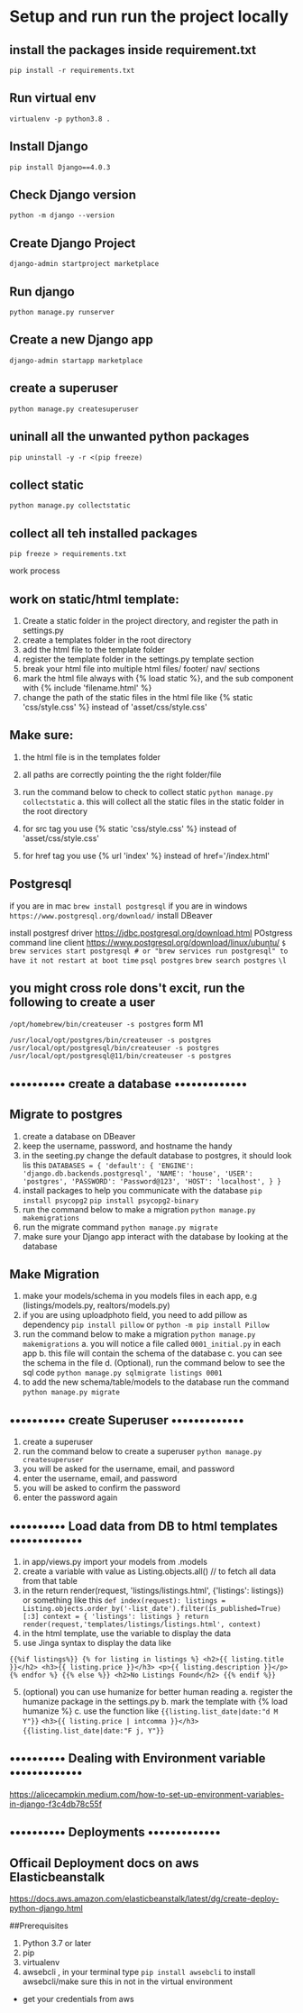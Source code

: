 
# Setup and run run the project locally
## install the packages inside requirement.txt
`pip install -r requirements.txt`
## Run virtual env
`virtualenv -p python3.8 .`
## Install Django
`pip install Django==4.0.3`
## Check Django version
 `python -m django --version`
## Create Django Project
 `django-admin startproject marketplace`
## Run django 
`python manage.py runserver`
## Create a new Django app
`django-admin startapp marketplace`
## create a superuser
`python manage.py createsuperuser` 
## uninall all the unwanted python packages 
`pip uninstall -y -r <(pip freeze)`
## collect static
`python manage.py collectstatic`
## collect all teh installed packages
`pip freeze > requirements.txt`






work process
## work on static/html template:
1. Create a static folder in the project directory, and register the path in settings.py 
2. create a templates folder in the root directory
3. add the html file to the template folder
4. register the template folder in the settings.py template section 
5. break your html file into multiple html files/ footer/ nav/ sections
6. mark the html file always with {% load static %}, and the sub component with {% include 'filename.html' %} 
7. change the path of the static files in the html file like {% static 'css/style.css' %} instead of 'asset/css/style.css'
## Make sure:
1. the html file is in the templates folder
2. all paths are correctly pointing the  the right folder/file
3. run the command below to check to collect static
`python manage.py collectstatic`
 a. this will collect all the static files in the static folder in the root directory

4. for src tag you use {% static 'css/style.css' %} instead of 'asset/css/style.css'
5. for href tag you use {% url 'index' %} instead of href='/index.html'

## Postgresql
if you are in mac
`brew install postgresql`
if you are in windows
`https://www.postgresql.org/download/`
install DBeaver

install postgresf driver
https://jdbc.postgresql.org/download.html
POstgress command line client
https://www.postgresql.org/download/linux/ubuntu/
`$ brew services start postgresql # or "brew services run postgresql" to have it not restart at boot time`
`psql postgres`
`brew search postgres`
`\l`
## you might cross role dons't excit, run the following to create a user
`/opt/homebrew/bin/createuser -s postgres` form M1

`/usr/local/opt/postgres/bin/createuser -s postgres`
`/usr/local/opt/postgresql/bin/createuser -s postgres`
`/usr/local/opt/postgresql@11/bin/createuser -s postgres`


## •••••••••• create a database •••••••••••••
## Migrate to postgres
1. create a database on DBeaver
2. keep the username, password, and hostname the handy
3. in the seeting.py change the default database to postgres, it should look lis this
` DATABASES = {
    'default': {
        'ENGINE': 'django.db.backends.postgresql',
        'NAME': 'house',
        'USER': 'postgres',
        'PASSWORD': 'Password@123',
        'HOST': 'localhost',
    }
}
`
4. install packages to help you communicate with the database
`pip install psycopg2`
`pip install psycopg2-binary`
5. run the command below to make a migration
`python manage.py makemigrations`
6. run the migrate command
`python manage.py migrate`
7. make sure your Django app interact with the database by looking at the database

## Make Migration
1. make your models/schema in you models files in each app, e.g (listings/models.py, realtors/models.py)
2. if you are using uploadphoto field, you need to add pillow as dependency
`pip install pillow` or `python -m pip install Pillow`
3. run the command below to make a migration
`python manage.py makemigrations`
    a. you will notice a file called `0001_initial.py` in each app
    b. this file will contain the schema of the database
    c. you can see the schema in the file
    d. (Optional), run the command below to see the sql code
    `python manage.py sqlmigrate listings 0001`
4. to add the new schema/table/models  to the database run the command
`python manage.py migrate`


## •••••••••• create Superuser •••••••••••••
1. create a superuser
2. run the command below to create a superuser
`python manage.py createsuperuser`
3. you will be asked for the username, email, and password
4. enter the username, email, and password
5. you will be asked to confirm the password
6. enter the password again



## •••••••••• Load data from DB to html templates •••••••••••••
1. in app/views.py import your models from .models
2. create a variable with value as Listing.objects.all()  // to fetch all data from that table
3. in the return render(request, 'listings/listings.html', {'listings': listings}) or something like this
    `
    def index(request):
        listings = Listing.objects.order_by('-list_date').filter(is_published=True)[:3]
        context = {
            'listings': listings
        }
        return render(request,'templates/listings/listings.html', context)
        `
3. in the html template, use the variable to display the data
4. use Jinga syntax to display the data like

`{{%if listings%}}
{% for listing in listings %}
    <h2>{{ listing.title }}</h2>
    <h3>{{ listing.price }}</h3>
    <p>{{ listing.description }}</p>
{% endfor %}
{{% else %}}
    <h2>No Listings Found</h2>
{{% endif %}}`

5. (optional) you can use humanize for better human reading
   a. register the humanize package in the settings.py
    b. mark the template with {% load humanize %}
    c. use the function like
    `{{listing.list_date|date:"d M Y"}}`
    `<h3>{{ listing.price | intcomma }}</h3>`
    `{{listing.list_date|date:"F j, Y"}}`

## •••••••••• Dealing with Environment variable •••••••••••••

https://alicecampkin.medium.com/how-to-set-up-environment-variables-in-django-f3c4db78c55f


## •••••••••• Deployments •••••••••••••
## Officail Deployment docs on aws Elasticbeanstalk
https://docs.aws.amazon.com/elasticbeanstalk/latest/dg/create-deploy-python-django.html

##Prerequisites
1. Python 3.7 or later
2. pip
3. virtualenv
4. awsebcli , in your terminal type `pip install awsebcli` to install awsebcli/make sure this in not in the virtual environment

- get your credentials from aws